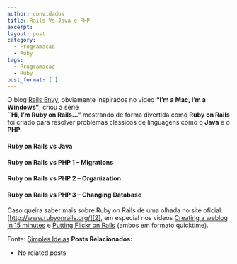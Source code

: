 ```yaml
---
author: convidados
title: Rails Vs Java e PHP
excerpt:
layout: post
category:
  - Programacao
  - Ruby
tags:
  - Programacao
  - Ruby
post_format: [ ]
---
```

O blog [Rails Envy][1], obviamente inspirados no video **“I’m a Mac, I’m a Windows”**, criou a série  
**¨Hi, I’m Ruby on Rails…”** mostrando de forma divertida como **Ruby on Rails** foi criado para resolver problemas classícos de linguagens como o **Java** e o **PHP**.

#### Ruby on Rails vs Java



#### Ruby on Rails vs PHP 1 – Migrations



#### Ruby on Rails vs PHP 2 – Organization



#### Ruby on Rails vs PHP 3 – Changing Database



Caso queira saber mais sobre Ruby on Rails de uma olhada no site oficial: [http://www.rubyonrails.org/][2], em especial nos videos [Creating a weblog in 15 minutes][3] e [Putting Flickr on Rails][4] (ambos em formato quicktime).

Fonte: [Simples Ideias][5] 
**Posts Relacionados:** 
*   No related posts












 [1]: http://railsenvy.com/ "Rails Envy"
 [2]: http://www.rubyonrails.org/ "Ruby on Rails"
 [3]: http://media.rubyonrails.org/video/rails_take2_with_sound.mov "Creating a weblog in 15 minutes"
 [4]: http://media.rubyonrails.org/video/flickr-rails-ajax.mov "Putting Flickr on Rails"
 [5]: http://simplesideias.com.br/ "Simples Ideias"





